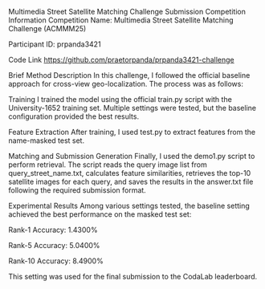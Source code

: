 Multimedia Street Satellite Matching Challenge Submission
Competition Information
Competition Name: Multimedia Street Satellite Matching Challenge (ACMMM25)

Participant ID: prpanda3421

Code Link
https://github.com/praetorpanda/prpanda3421-challenge

Brief Method Description
In this challenge, I followed the official baseline approach for cross-view geo-localization. The process was as follows:

Training
I trained the model using the official train.py script with the University-1652 training set. Multiple settings were tested, but the baseline configuration provided the best results.

Feature Extraction
After training, I used test.py to extract features from the name-masked test set.

Matching and Submission Generation
Finally, I used the demo1.py script to perform retrieval. The script reads the query image list from query_street_name.txt, calculates feature similarities, retrieves the top-10 satellite images for each query, and saves the results in the answer.txt file following the required submission format.

Experimental Results
Among various settings tested, the baseline setting achieved the best performance on the masked test set:

Rank-1 Accuracy: 1.4300%

Rank-5 Accuracy: 5.0400%

Rank-10 Accuracy: 8.4900%

This setting was used for the final submission to the CodaLab leaderboard.

